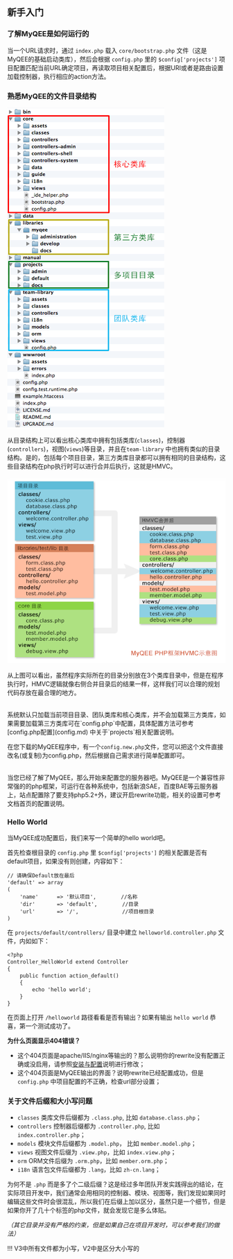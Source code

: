 新手入门
------

### 了解MyQEE是如何运行的

当一个URL请求时，通过 `index.php` 载入 `core/bootstrap.php` 文件（这是MyQEE的基础启动类库），然后会根据 `config.php` 里的 `$config['projects']` 项目配置匹配当前URL确定项目，再读取项目相关配置后，根据URI或者是路由设置加载控制器，执行相应的action方法。


### 熟悉MyQEE的文件目录结构

![MyQEE DIR](../../html/assets/images/dir.png)

从目录结构上可以看出核心类库中拥有包括类库(`classes`)，控制器(`controllers`)，视图(`views`)等目录，并且在`team-library` 中也拥有类似的目录结构。是的，包括每个项目目录，第三方类库目录都可以拥有相同的目录结构，这些目录结构在php执行时可以进行合并后执行，这就是HMVC。

![MyQEE HMVC](../../html/assets/images/hmvc.png)

从上图可以看出，虽然程序实际所在的目录分别放在3个类库目录中，但是在程序执行时，HMVC逻辑就像右侧合并目录后的结果一样，这样我们可以合理的规划代码存放在最合理的地方。

<br>
系统默认只加载当前项目目录、团队类库和核心类库，并不会加载第三方类库，如果需要加载第三方类库可在`config.php`中配置，具体配置方法可参考 [config.php配置](config.md) 中关于`projects`相关配置说明。

在您下载的MyQEE程序中，有一个`config.new.php`文件，您可以把这个文件直接改名(或复制)为config.php，然后根据自己需求进行简单配置即可。

<br>
当您已经了解了MyQEE，那么开始来配置您的服务器吧。MyQEE是一个兼容性非常强的的php框架，可运行在各种系统中，包括新浪SAE，百度BAE等云服务器上，站点配置除了要支持php5.2+外，建议开启rewrite功能，相关的设置可参考文档首页的配置说明。


### Hello World

当MyQEE成功配置后，我们来写一个简单的hello world吧。

首先检查根目录的 `config.php` 里 `$config['projects']` 的相关配置是否有default项目，如果没有则创建，内容如下：

    // 请确保Default放在最后
    'default' => array
    (
        'name'      => '默认项目',        //名称
        'dir'       => 'default',        //目录
        'url'       => '/',              //项目根目录
    )

在 `projects/default/controllers/` 目录中建立 `helloworld.controller.php` 文件，内如如下：

    <?php
    Controller_HelloWorld extend Controller
    {
        public function action_default()
        {
            echo 'hello world';
        }
    }

在页面上打开 `/helloworld` 路径看看是否有输出？如果有输出 `hello world` 恭喜，第一个测试成功了。

**为什么页面显示404错误？**

* 这个404页面是apache/IIS/nginx等输出的？那么说明你的rewrite没有配置正确或没启用，请参照[安装与配置](setup.md)说明进行修改；
* 这个404页面是MyQEE输出的界面？说明rewrite已经配置成功，但是 `config.php` 中项目配置的不正确，检查url部分设置；


### 关于文件后缀和大小写问题

* `classes` 类库文件后缀都为 `.class.php`, 比如 `database.class.php`；
* `controllers` 控制器后缀都为 `.controller.php`, 比如 `index.controller.php`；
* `models` 模块文件后缀都为 `.model.php`， 比如 `member.model.php`；
* `views` 视图文件后缀为 `.view.php`，比如 `index.view.php`；
* `orm` ORM文件后缀为 `.orm.php`，比如 `member.orm.php`；
* `i18n` 语言包文件后缀都为 `.lang`，比如 `zh-cn.lang`；

为何不是 `.php` 而是多了个二级后缀？这是经过多年团队开发实践得出的结论，在实际项目开发中，我们通常会用相同的控制器、模块、视图等，我们发现如果同时编辑这些文件时会很混乱，所以我们在后缀上加以区分，虽然只是一个细节，但是如果你开了几十个标签的php文件，就会发现它是多么体贴。

*（其它目录并没有严格的约束，但是如果自己在项目开发时，可以参考我们的做法）*

!!! V3中所有文件都为小写，V2中是区分大小写的






